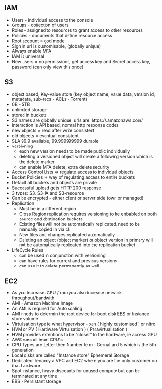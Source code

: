 ## IAM
- Users - individual access to the console
- Groups - collection of users
- Roles - assigned to resources to grant access to other resources
- Policies - documents that define resource access
- Root account = god mode
- Sign in url is customisable, (globally unique)
- Always enable MFA
- IAM is universal
- New users = no permissions, get access key and Secret access key, password (can only view this once)

## S3
- object based, Key-value store (key object name, value data, version id, metadata, sub-recs - ACLs - Torrent)
- 0B - 5TB
- unlimited storage
- stored in buckets
- S3 names are globally unique, urls are: https://<region>.amazonaws.com/<bucket>
- interaction is API based, normal http response codes
- new objects = read after write consistent
- old objects = eventual consistent
- SLA 99.9 available, 99.999999999 durable
- versioning
    - each new version needs to be made public individually
    - deleting a versioned object will create a following version which is the delete marker
    - can enable MFA delete, extra delete security
- Access Control Lists => regulate access to individual objects
- Bucket Policies => way of regulating access to entire buckets
- Default all buckets and objects are private
- Successful upload gets HTTP 200 response
- 3 types: S3, S3-IA and S3-resource
- Can be encrypted - either client or server side (own or managed)
- Replication
    - Must be in a different region
    - Cross Region replication requires versioning to be enbabled on both source and destination buckets
    - Existing files will not be automatically replicated, need to be manually copied in via cli
    - New files and changes replicated automatically
    - Deleting an object (object marker) or object version in primary will not be automatically replicated into the replication bucket
- LifeCycle Rules
    - can be used in conjunction with versioning
    - can have rules for current and previous versions
    - can use it to delete permanently as well


## EC2
- As you increaset CPU / ram you also increase network throughput/bandwith
- AMI - Amazon Machine Image
- An AMI is required for Auto scaling
- AMI nneds to determin the root device for boot disk EBS or Instance store volume
- Virtulisation type ie what hypervisor - xen ( highly customised ) or nitro
- HVM or PV ( Hardware Virtulisation ) ( Paravirtualisation )
- HVM provides extentions to be "closer" to the hardware, ie access GPU
- AWS runs all interl CPU's
- CPU Types are Letter then Number Ie m - Gernal and 5 which is the 5th generation
- Local disks are called "Instance store" Ephemeral Storage
- Dedicated Tenancy a VPC and EC2 where you are the only customer on that hardware
- Spot instance, heavy discounts for unused compute but can be terminated at any time
- EBS - Persistant storage
